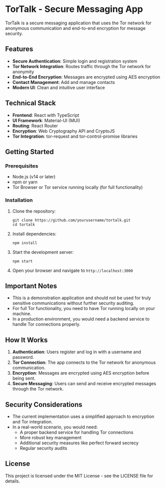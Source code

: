 # TorTalk - Secure Messaging App

TorTalk is a secure messaging application that uses the Tor network for anonymous communication and end-to-end encryption for message security.

## Features

- **Secure Authentication**: Simple login and registration system
- **Tor Network Integration**: Routes traffic through the Tor network for anonymity
- **End-to-End Encryption**: Messages are encrypted using AES encryption
- **Contact Management**: Add and manage contacts
- **Modern UI**: Clean and intuitive user interface

## Technical Stack

- **Frontend**: React with TypeScript
- **UI Framework**: Material-UI (MUI)
- **Routing**: React Router
- **Encryption**: Web Cryptography API and CryptoJS
- **Tor Integration**: tor-request and tor-control-promise libraries

## Getting Started

### Prerequisites

- Node.js (v14 or later)
- npm or yarn
- Tor Browser or Tor service running locally (for full functionality)

### Installation

1. Clone the repository:
   ```
   git clone https://github.com/yourusername/tortalk.git
   cd tortalk
   ```

2. Install dependencies:
   ```
   npm install
   ```

3. Start the development server:
   ```
   npm start
   ```

4. Open your browser and navigate to `http://localhost:3000`

## Important Notes

- This is a demonstration application and should not be used for truly sensitive communications without further security auditing.
- For full Tor functionality, you need to have Tor running locally on your machine.
- In a production environment, you would need a backend service to handle Tor connections properly.

## How It Works

1. **Authentication**: Users register and log in with a username and password.
2. **Tor Connection**: The app connects to the Tor network for anonymous communication.
3. **Encryption**: Messages are encrypted using AES encryption before being sent.
4. **Secure Messaging**: Users can send and receive encrypted messages through the Tor network.

## Security Considerations

- The current implementation uses a simplified approach to encryption and Tor integration.
- In a real-world scenario, you would need:
  - A proper backend service for handling Tor connections
  - More robust key management
  - Additional security measures like perfect forward secrecy
  - Regular security audits

## License

This project is licensed under the MIT License - see the LICENSE file for details. 